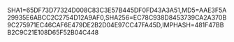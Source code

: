 SHA1=65DF73D77324D008C83C3E57B445DF0FD43A3A51,MD5=AAE3F5A29935E6ABCC2C2754D12A9AF0,SHA256=EC78C938D8453739CA2A370B9C275971EC46CAF6E479DE2B2D04E97CC47FA45D,IMPHASH=481F47BBB2C9C21E108D65F52B04C448